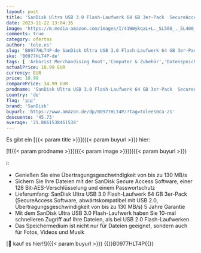 ```yaml
---
layout: post
title: 'SanDisk Ultra USB 3.0 Flash-Laufwerk 64 GB 3er-Pack  SecureAccess Software  Passwortschutz  Übertragungsgeschwindigkeit von bis zu 130 MB/s  Schwarz'
date: 2023-11-22 13:04:35
image: 'https://m.media-amazon.com/images/I/41WWykqaL+L._SL500_._SL400_.jpg'
comments: true
category: ofertas
author: 'tole.es'
slug: 'B0977HLT4P-de SanDisk Ultra USB 3.0 Flash-Laufwerk 64 GB 3er-Pack...'
sku: 'B0977HLT4P-de'
tags: [ 'Arborist Merchandising Root','Computer & Zubehör','Datenspeicher','Externe Datenspeicher','Self Service','Special Features Stores','Speicherkarten & USB-Sticks','USB-Sticks','a4cbee59-f823-40fe-831a-7de64f655f6f_0','a4cbee59-f823-40fe-831a-7de64f655f6f_9901','sandisk','🇩🇪', ]
actualPrice: 18.99 EUR
currency: EUR
price: 18.99
comparePrice: 34.99 EUR
prodname: 'SanDisk Ultra USB 3.0 Flash-Laufwerk 64 GB 3er-Pack  SecureAccess Software  Passwortschutz  Übertragungsgeschwindigkeit von bis zu 130 MB/s  Schwarz'
country: 'de'
flag: '🇩🇪'
brand: 'SanDisk'
buyurl: 'https://www.amazon.de/dp/B0977HLT4P/?tag=tolees0ca-21'
descuento: '45.73'
average: '21.8661538461538'
---
```


Es gibt ein [{{< param title >}}]({{< param buyurl >}}) hier:

[![{{< param prodname >}}]({{< param image >}})]({{< param buyurl >}})

ℹ️:

- Genießen Sie eine Übertragungsgeschwindigkeit von bis zu 130 MB/s
- Sichern Sie Ihre Dateien mit der SanDisk Secure Access Software, einer 128 Bit-AES-Verschlüsselung und einem Passwortschutz
- Lieferumfang: SanDisk Ultra USB 3.0 Flash-Laufwerk 64 GB 3er-Pack (SecureAccess Software, abwärtskompatibel mit USB 2.0, Übertragungsgeschwindigkeit von bis zu 130 MB/s) 5 Jahre Garantie
- Mit dem SanDisk Ultra USB 3.0 Flash-Laufwerk haben Sie 10-mal schnelleren Zugriff auf Ihre Dateien, als bei USB 2.0 Flash-Laufwerken
- Das Speichermedium ist nicht nur für Dateien geeignet, sondern auch für Fotos, Videos und Musik

[🛒 kauf es hier!!]({{< param buyurl >}})
{{<world>}}B0977HLT4P{{</world>}}
